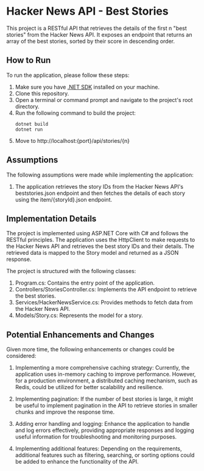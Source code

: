 # Hacker News API - Best Stories

This project is a RESTful API that retrieves the details of the first n "best stories" from the Hacker News API. It exposes an endpoint that returns an array of the best stories, sorted by their score in descending order.

## How to Run

To run the application, please follow these steps:

1. Make sure you have [.NET SDK](https://dotnet.microsoft.com/download) installed on your machine.
2. Clone this repository.
3. Open a terminal or command prompt and navigate to the project's root directory.
4. Run the following command to build the project:
   ```shell
   dotnet build
   dotnet run
5. Move to http://localhost:{port}/api/stories/{n}

## Assumptions

The following assumptions were made while implementing the application:
1. The application retrieves the story IDs from the Hacker News API's beststories.json endpoint and then fetches the details of each story using the item/{storyId}.json endpoint.

## Implementation Details
The project is implemented using ASP.NET Core with C# and follows the RESTful principles. The application uses the HttpClient to make requests to the Hacker News API and retrieves the best story IDs and their details. The retrieved data is mapped to the Story model and returned as a JSON response.

The project is structured with the following classes:

1. Program.cs: Contains the entry point of the application.
2. Controllers/StoriesController.cs: Implements the API endpoint to retrieve the best stories.
3. Services/HackerNewsService.cs: Provides methods to fetch data from the Hacker News API.
4. Models/Story.cs: Represents the model for a story.

## Potential Enhancements and Changes
Given more time, the following enhancements or changes could be considered:

1. Implementing a more comprehensive caching strategy: Currently, the application uses in-memory caching to improve performance. However, for a production environment, a distributed caching mechanism, such as Redis, could be utilized for better scalability and resilience.

2. Implementing pagination: If the number of best stories is large, it might be useful to implement pagination in the API to retrieve stories in smaller chunks and improve the response time.

3. Adding error handling and logging: Enhance the application to handle and log errors effectively, providing appropriate responses and logging useful information for troubleshooting and monitoring purposes.

4. Implementing additional features: Depending on the requirements, additional features such as filtering, searching, or sorting options could be added to enhance the functionality of the API.
